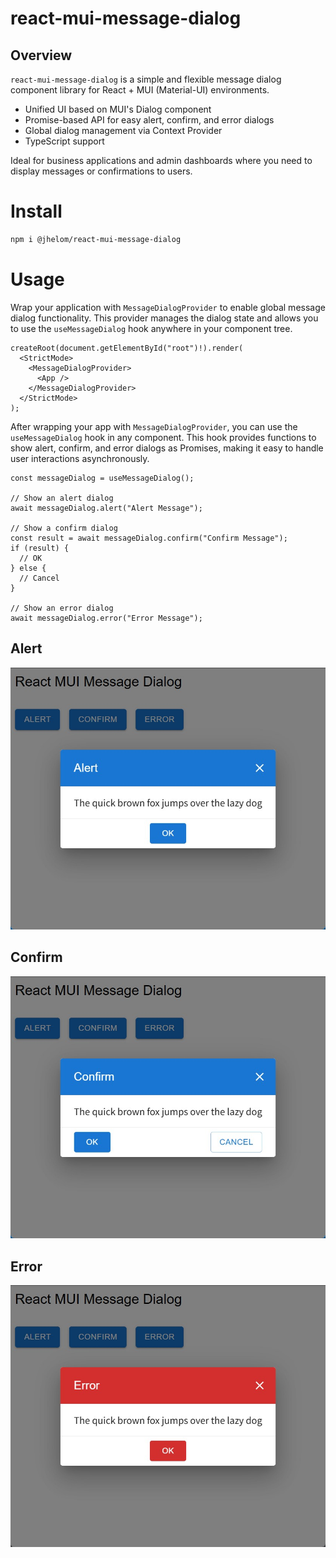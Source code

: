 # react-mui-message-dialog

## Overview

`react-mui-message-dialog` is a simple and flexible message dialog component library for React + MUI (Material-UI) environments.

- Unified UI based on MUI's Dialog component
- Promise-based API for easy alert, confirm, and error dialogs
- Global dialog management via Context Provider
- TypeScript support

Ideal for business applications and admin dashboards where you need to display messages or confirmations to users.

# Install

```bash
npm i @jhelom/react-mui-message-dialog
```

# Usage

Wrap your application with `MessageDialogProvider` to enable global message dialog functionality. This provider manages the dialog state and allows you to use the `useMessageDialog` hook anywhere in your component tree.

```tsx
createRoot(document.getElementById("root")!).render(
  <StrictMode>
    <MessageDialogProvider>
      <App />
    </MessageDialogProvider>
  </StrictMode>
);
```

After wrapping your app with `MessageDialogProvider`, you can use the `useMessageDialog` hook in any component. This hook provides functions to show alert, confirm, and error dialogs as Promises, making it easy to handle user interactions asynchronously.

```tsx
const messageDialog = useMessageDialog();

// Show an alert dialog
await messageDialog.alert("Alert Message");

// Show a confirm dialog
const result = await messageDialog.confirm("Confirm Message");
if (result) {
  // OK
} else {
  // Cancel
}

// Show an error dialog
await messageDialog.error("Error Message");
```

## Alert

![](docs/attached/alert.jpg)

## Confirm

![](docs/attached/confirm.jpg)

## Error

![](docs/attached/error.jpg)
